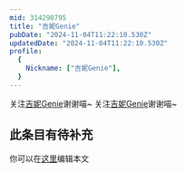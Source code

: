 ```yaml
---
mid: 314290795
title: "吉妮Genie"
pubDate: "2024-11-04T11:22:10.530Z"
updatedDate: "2024-11-04T11:22:10.530Z"
profile:
  {
    Nickname: ["吉妮Genie"],
  }
---
```


关注[吉妮Genie](https://space.bilibili.com/314290795)谢谢喵~ 关注[吉妮Genie](https://space.bilibili.com/314290795)谢谢喵~

## 此条目有待补充
你可以在[这里](https://github.com/Yuhanawa/VTuber.ICU-Content/edit/master/v/吉妮Genie/index.md)编辑本文
